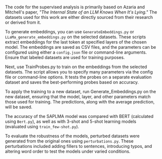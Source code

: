 The code for the supervised analysis is primarily based on Azaria and Mitchell's paper, *"The Internal State of an LLM Knows When It's Lying."* The datasets used for this work are either directly sourced from their research or derived from it.

To generate embeddings, you can use `GenerateEmbeddings.py` or `LLaMa_generate_embeddings.py` on the selected datasets. These scripts extract embeddings for the last token at specified layers of the chosen model. The embeddings are saved as CSV files, and the parameters can be configured using either a `config.json` file or command-line arguments. Ensure that labeled datasets are used for training purposes.

Next, use TrainProbes.py to train on the embeddings from the selected datasets. The script allows you to specify many parameters via the config file or command-line options. It tests the probes on a separate evaluation dataset and saves the best-performing probes based on accuracy.

To apply the training to a new dataset, run Generate_Embeddings.py on the new dataset, ensuring that the model, layer, and other parameters match those used for training. The predictions, along with the average prediction, will be saved.

The accuracy of the SAPLMA model was compared with BERT (calculated using `Bert.py`), as well as with 3-shot and 5-shot learning models (evaluated using `train_few-shot.py`).

To evaluate the robustness of the models, perturbed datasets were generated from the original ones using `perturbations.py`. These perturbations included adding fillers to sentences, introducing typos, and altering word order to test the models under varied conditions.
